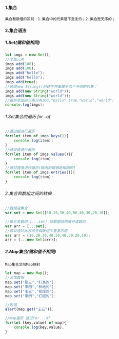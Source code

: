 #### 1.集合
	集合和数组的区别：1.集合中的元素是不重复的；2.集合是无序的；
#### 2.集合语法
##### 1.Set(键和值相同)
```javascript
let imgs = new Set();
//添加元素
imgs.add(100);
imgs.add(100);
imgs.add("hello");
imgs.add("hello");
imgs.add(true);
//通过new String()创建字符串属于两个不同的对象；
imgs.add(new String("world"));
imgs.add(new String("world"));
//最终添加的元素只有100,"hello",true,"world","world";
console.log(imgs);
```
###### 1.Set集合的遍历 for...of
```javascript
//通过键进行遍历
for(let item of imgs.keys()){
    console.log(item);
}
//通过值进行遍历
for(let item of imgs.values()){
    console.log(item);
}
//通过键值进行遍历(输出的键值是相同的)
for(let item of imgs.entries()){
    console.log(item);
}
```
###### 2.集合和数组之间的转换
```javascript
//数组变集合
var set = new Set([10,20,30,40,50,40,30,20,10]);

//集合变数组 [...set] 将数据结构展开成数组
var arr = [...set];
//可以通过此方法去调数组中重复的值
var arr = [10,20,30,40,50,40,30,20,10];
arr = [...new Set(arr)];
```
##### 2.Map集合(键和值不相同)
	Map集合又叫Map映射
```javascript
let map = new Map();
//添加数据
map.set("张三","打渔的");
map.set("李四","种地的");
map.set("王五","挖煤的");
map.set("李四","打猎的");

//取值
alert(map.get("王五"));

//map遍历 通过for...of
for(let [key,value] of map){
    console.log(key,value);
}
```